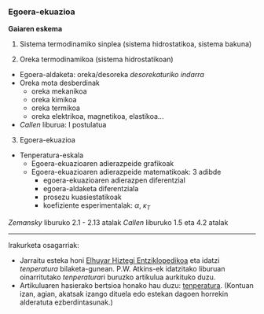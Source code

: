 ### Egoera-ekuazioa

**Gaiaren eskema**

1. Sistema termodinamiko sinplea (sistema hidrostatikoa, sistema bakuna)

2. Oreka termodinamikoa (sistema hidrostatikoan)
 * Egoera-aldaketa: oreka/desoreka *desorekaturiko indarra*
 * Oreka mota desberdinak
      - oreka mekanikoa
      - oreka kimikoa
      - oreka termikoa
      - oreka elektrikoa, magnetikoa, elastikoa...
 * *Callen* liburua: I postulatua
3. Egoera-ekuazioa
 * Tenperatura-eskala
    - Egoera-ekuazioaren adierazpeide grafikoak
    - Egoera-ekuazioaren adierazpeide matematikoak: 3 adibde
       - egoera-ekuazioaren adierazpen diferentzial
       - egoera-aldaketa diferentziala
       - prosezu kuasiestatikoak
       - koefiziente esperimentalak: $\alpha$, $\kappa_{T}$

*Zemansky* liburuko 2.1 - 2.13 atalak
*Callen* liburuko 1.5 eta 4.2 atalak

________________________________


Irakurketa osagarriak:
* Jarraitu esteka honi [Elhuyar Hiztegi Entziklopedikoa](http://zthiztegia.elhuyar.eus/) eta idatzi *tenperatura* bilaketa-gunean. P.W. Atkins-ek idatzitako liburuan oinarritutako *tenperatura*ri buruzko artikulua aurkituko duzu.
* Artikuluaren hasierako bertsioa honako hau duzu: [tenperatura](2Gaia-Osagarriak/TenperaturaAtkinsElhuyar.pdf). (Kontuan izan, agian, akatsak izango dituela edo estekan dagoen horrekin alderatuta ezberdintasunak.)
